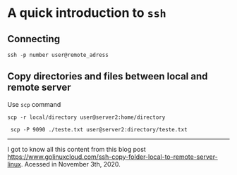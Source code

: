 # A quick introduction to `ssh`

## Connecting

    ssh -p number user@remote_adress

## Copy directories and files between local and remote server

Use `scp` command

    scp -r local/directory user@server2:home/directory

     scp -P 9090 ./teste.txt user@server2:directory/teste.txt


---

I got to know all this content from this blog post <https://www.golinuxcloud.com/ssh-copy-folder-local-to-remote-server-linux>. Acessed in November 3th, 2020.
